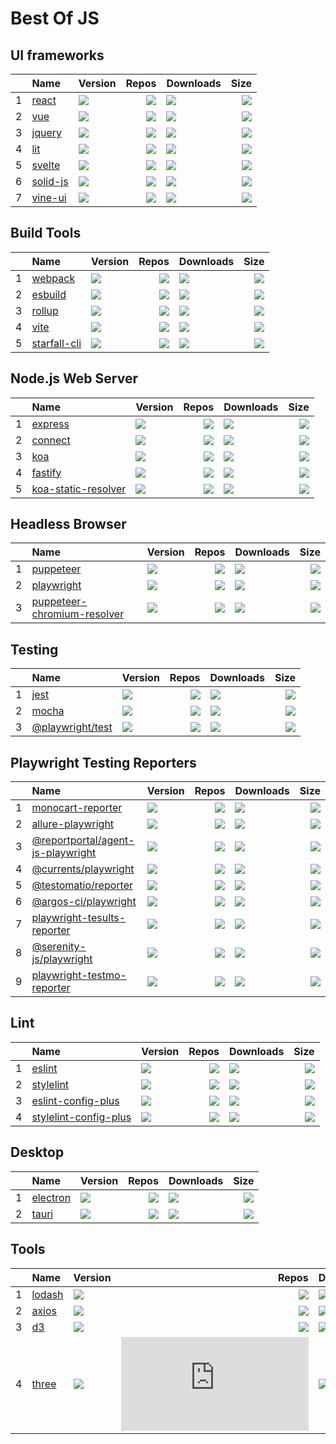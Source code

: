 # Best Of JS


## UI frameworks
|   |Name|Version|Repos|Downloads|Size|
|:-:|:---|:------|----:|:--------|---:|
| 1 |[react](https://github.com/facebook/react)|[![](https://img.shields.io/npm/v/react?label=)](https://www.npmjs.com/package/react)|[![](https://badgen.net/github/dependents-repo/facebook/react?label=)](https://github.com/facebook/react/network/dependents)|[![](https://badgen.net/npm/dm/react?label=)](https://www.npmjs.com/package/react)|[![](https://img.shields.io/bundlephobia/min/react?label=)](https://www.npmjs.com/package/react)|
| 2 |[vue](https://github.com/vuejs/core)|[![](https://img.shields.io/npm/v/vue?label=)](https://www.npmjs.com/package/vue)|[![](https://badgen.net/github/dependents-repo/vuejs/core?label=)](https://github.com/vuejs/core/network/dependents)|[![](https://badgen.net/npm/dm/vue?label=)](https://www.npmjs.com/package/vue)|[![](https://img.shields.io/bundlephobia/min/vue?label=)](https://www.npmjs.com/package/vue)|
| 3 |[jquery](https://github.com/jquery/jquery)|[![](https://img.shields.io/npm/v/jquery?label=)](https://www.npmjs.com/package/jquery)|[![](https://badgen.net/github/dependents-repo/jquery/jquery?label=)](https://github.com/jquery/jquery/network/dependents)|[![](https://badgen.net/npm/dm/jquery?label=)](https://www.npmjs.com/package/jquery)|[![](https://img.shields.io/bundlephobia/min/jquery?label=)](https://www.npmjs.com/package/jquery)|
| 4 |[lit](https://github.com/lit/lit)|[![](https://img.shields.io/npm/v/lit?label=)](https://www.npmjs.com/package/lit)|[![](https://badgen.net/github/dependents-repo/lit/lit?label=)](https://github.com/lit/lit/network/dependents)|[![](https://badgen.net/npm/dm/lit?label=)](https://www.npmjs.com/package/lit)|[![](https://img.shields.io/bundlephobia/min/lit?label=)](https://www.npmjs.com/package/lit)|
| 5 |[svelte](https://github.com/sveltejs/svelte)|[![](https://img.shields.io/npm/v/svelte?label=)](https://www.npmjs.com/package/svelte)|[![](https://badgen.net/github/dependents-repo/sveltejs/svelte?label=)](https://github.com/sveltejs/svelte/network/dependents)|[![](https://badgen.net/npm/dm/svelte?label=)](https://www.npmjs.com/package/svelte)|[![](https://img.shields.io/bundlephobia/min/svelte?label=)](https://www.npmjs.com/package/svelte)|
| 6 |[solid-js](https://github.com/solidjs/solid)|[![](https://img.shields.io/npm/v/solid-js?label=)](https://www.npmjs.com/package/solid-js)|[![](https://badgen.net/github/dependents-repo/solidjs/solid?label=)](https://github.com/solidjs/solid/network/dependents)|[![](https://badgen.net/npm/dm/solid-js?label=)](https://www.npmjs.com/package/solid-js)|[![](https://img.shields.io/bundlephobia/min/solid-js?label=)](https://www.npmjs.com/package/solid-js)|
| 7 |[vine-ui](https://github.com/cenfun/vine-ui)|[![](https://img.shields.io/npm/v/vine-ui?label=)](https://www.npmjs.com/package/vine-ui)|[![](https://badgen.net/github/dependents-repo/cenfun/vine-ui?label=)](https://github.com/cenfun/vine-ui/network/dependents)|[![](https://badgen.net/npm/dm/vine-ui?label=)](https://www.npmjs.com/package/vine-ui)|[![](https://img.shields.io/bundlephobia/min/vine-ui?label=)](https://www.npmjs.com/package/vine-ui)|


## Build Tools
|   |Name|Version|Repos|Downloads|Size|
|:-:|:---|:------|----:|:--------|---:|
| 1 |[webpack](https://github.com/webpack/webpack)|[![](https://img.shields.io/npm/v/webpack?label=)](https://www.npmjs.com/package/webpack)|[![](https://badgen.net/github/dependents-repo/webpack/webpack?label=)](https://github.com/webpack/webpack/network/dependents)|[![](https://badgen.net/npm/dm/webpack?label=)](https://www.npmjs.com/package/webpack)|[![](https://img.shields.io/bundlephobia/min/webpack?label=)](https://www.npmjs.com/package/webpack)|
| 2 |[esbuild](https://github.com/evanw/esbuild)|[![](https://img.shields.io/npm/v/esbuild?label=)](https://www.npmjs.com/package/esbuild)|[![](https://badgen.net/github/dependents-repo/evanw/esbuild?label=)](https://github.com/evanw/esbuild/network/dependents)|[![](https://badgen.net/npm/dm/esbuild?label=)](https://www.npmjs.com/package/esbuild)|[![](https://img.shields.io/bundlephobia/min/esbuild?label=)](https://www.npmjs.com/package/esbuild)|
| 3 |[rollup](https://github.com/rollup/rollup)|[![](https://img.shields.io/npm/v/rollup?label=)](https://www.npmjs.com/package/rollup)|[![](https://badgen.net/github/dependents-repo/rollup/rollup?label=)](https://github.com/rollup/rollup/network/dependents)|[![](https://badgen.net/npm/dm/rollup?label=)](https://www.npmjs.com/package/rollup)|[![](https://img.shields.io/bundlephobia/min/rollup?label=)](https://www.npmjs.com/package/rollup)|
| 4 |[vite](https://github.com/vitejs/vite)|[![](https://img.shields.io/npm/v/vite?label=)](https://www.npmjs.com/package/vite)|[![](https://badgen.net/github/dependents-repo/vitejs/vite?label=)](https://github.com/vitejs/vite/network/dependents)|[![](https://badgen.net/npm/dm/vite?label=)](https://www.npmjs.com/package/vite)|[![](https://img.shields.io/bundlephobia/min/vite?label=)](https://www.npmjs.com/package/vite)|
| 5 |[starfall-cli](https://github.com/cenfun/starfall-cli)|[![](https://img.shields.io/npm/v/starfall-cli?label=)](https://www.npmjs.com/package/starfall-cli)|[![](https://badgen.net/github/dependents-repo/cenfun/starfall-cli?label=)](https://github.com/cenfun/starfall-cli/network/dependents)|[![](https://badgen.net/npm/dm/starfall-cli?label=)](https://www.npmjs.com/package/starfall-cli)|[![](https://img.shields.io/bundlephobia/min/starfall-cli?label=)](https://www.npmjs.com/package/starfall-cli)|


## Node.js Web Server
|   |Name|Version|Repos|Downloads|Size|
|:-:|:---|:------|----:|:--------|---:|
| 1 |[express](https://github.com/expressjs/express)|[![](https://img.shields.io/npm/v/express?label=)](https://www.npmjs.com/package/express)|[![](https://badgen.net/github/dependents-repo/expressjs/express?label=)](https://github.com/expressjs/express/network/dependents)|[![](https://badgen.net/npm/dm/express?label=)](https://www.npmjs.com/package/express)|[![](https://img.shields.io/bundlephobia/min/express?label=)](https://www.npmjs.com/package/express)|
| 2 |[connect](https://github.com/senchalabs/connect)|[![](https://img.shields.io/npm/v/connect?label=)](https://www.npmjs.com/package/connect)|[![](https://badgen.net/github/dependents-repo/senchalabs/connect?label=)](https://github.com/senchalabs/connect/network/dependents)|[![](https://badgen.net/npm/dm/connect?label=)](https://www.npmjs.com/package/connect)|[![](https://img.shields.io/bundlephobia/min/connect?label=)](https://www.npmjs.com/package/connect)|
| 3 |[koa](https://github.com/koajs/koa)|[![](https://img.shields.io/npm/v/koa?label=)](https://www.npmjs.com/package/koa)|[![](https://badgen.net/github/dependents-repo/koajs/koa?label=)](https://github.com/koajs/koa/network/dependents)|[![](https://badgen.net/npm/dm/koa?label=)](https://www.npmjs.com/package/koa)|[![](https://img.shields.io/bundlephobia/min/koa?label=)](https://www.npmjs.com/package/koa)|
| 4 |[fastify](https://github.com/fastify/fastify)|[![](https://img.shields.io/npm/v/fastify?label=)](https://www.npmjs.com/package/fastify)|[![](https://badgen.net/github/dependents-repo/fastify/fastify?label=)](https://github.com/fastify/fastify/network/dependents)|[![](https://badgen.net/npm/dm/fastify?label=)](https://www.npmjs.com/package/fastify)|[![](https://img.shields.io/bundlephobia/min/fastify?label=)](https://www.npmjs.com/package/fastify)|
| 5 |[koa-static-resolver](https://github.com/cenfun/koa-static-resolver)|[![](https://img.shields.io/npm/v/koa-static-resolver?label=)](https://www.npmjs.com/package/koa-static-resolver)|[![](https://badgen.net/github/dependents-repo/cenfun/koa-static-resolver?label=)](https://github.com/cenfun/koa-static-resolver/network/dependents)|[![](https://badgen.net/npm/dm/koa-static-resolver?label=)](https://www.npmjs.com/package/koa-static-resolver)|[![](https://img.shields.io/bundlephobia/min/koa-static-resolver?label=)](https://www.npmjs.com/package/koa-static-resolver)|


## Headless Browser
|   |Name|Version|Repos|Downloads|Size|
|:-:|:---|:------|----:|:--------|---:|
| 1 |[puppeteer](https://github.com/puppeteer/puppeteer)|[![](https://img.shields.io/npm/v/puppeteer?label=)](https://www.npmjs.com/package/puppeteer)|[![](https://badgen.net/github/dependents-repo/puppeteer/puppeteer?label=)](https://github.com/puppeteer/puppeteer/network/dependents)|[![](https://badgen.net/npm/dm/puppeteer?label=)](https://www.npmjs.com/package/puppeteer)|[![](https://img.shields.io/bundlephobia/min/puppeteer?label=)](https://www.npmjs.com/package/puppeteer)|
| 2 |[playwright](https://github.com/microsoft/playwright)|[![](https://img.shields.io/npm/v/playwright?label=)](https://www.npmjs.com/package/playwright)|[![](https://badgen.net/github/dependents-repo/microsoft/playwright?label=)](https://github.com/microsoft/playwright/network/dependents)|[![](https://badgen.net/npm/dm/playwright?label=)](https://www.npmjs.com/package/playwright)|[![](https://img.shields.io/bundlephobia/min/playwright?label=)](https://www.npmjs.com/package/playwright)|
| 3 |[puppeteer-chromium-resolver](https://github.com/cenfun/puppeteer-chromium-resolver)|[![](https://img.shields.io/npm/v/puppeteer-chromium-resolver?label=)](https://www.npmjs.com/package/puppeteer-chromium-resolver)|[![](https://badgen.net/github/dependents-repo/cenfun/puppeteer-chromium-resolver?label=)](https://github.com/cenfun/puppeteer-chromium-resolver/network/dependents)|[![](https://badgen.net/npm/dm/puppeteer-chromium-resolver?label=)](https://www.npmjs.com/package/puppeteer-chromium-resolver)|[![](https://img.shields.io/bundlephobia/min/puppeteer-chromium-resolver?label=)](https://www.npmjs.com/package/puppeteer-chromium-resolver)|


## Testing
|   |Name|Version|Repos|Downloads|Size|
|:-:|:---|:------|----:|:--------|---:|
| 1 |[jest](https://github.com/facebook/jest)|[![](https://img.shields.io/npm/v/jest?label=)](https://www.npmjs.com/package/jest)|[![](https://badgen.net/github/dependents-repo/facebook/jest?label=)](https://github.com/facebook/jest/network/dependents)|[![](https://badgen.net/npm/dm/jest?label=)](https://www.npmjs.com/package/jest)|[![](https://img.shields.io/bundlephobia/min/jest?label=)](https://www.npmjs.com/package/jest)|
| 2 |[mocha](https://github.com/mochajs/mocha)|[![](https://img.shields.io/npm/v/mocha?label=)](https://www.npmjs.com/package/mocha)|[![](https://badgen.net/github/dependents-repo/mochajs/mocha?label=)](https://github.com/mochajs/mocha/network/dependents)|[![](https://badgen.net/npm/dm/mocha?label=)](https://www.npmjs.com/package/mocha)|[![](https://img.shields.io/bundlephobia/min/mocha?label=)](https://www.npmjs.com/package/mocha)|
| 3 |[@playwright/test](https://github.com/microsoft/playwright)|[![](https://img.shields.io/npm/v/@playwright/test?label=)](https://www.npmjs.com/package/@playwright/test)|[![](https://badgen.net/github/dependents-repo/microsoft/playwright?label=)](https://github.com/microsoft/playwright/network/dependents)|[![](https://badgen.net/npm/dm/@playwright/test?label=)](https://www.npmjs.com/package/@playwright/test)|[![](https://img.shields.io/bundlephobia/min/@playwright/test?label=)](https://www.npmjs.com/package/@playwright/test)|


## Playwright Testing Reporters
|   |Name|Version|Repos|Downloads|Size|
|:-:|:---|:------|----:|:--------|---:|
| 1 |[monocart-reporter](https://github.com/cenfun/monocart-reporter)|[![](https://img.shields.io/npm/v/monocart-reporter?label=)](https://www.npmjs.com/package/monocart-reporter)|[![](https://badgen.net/github/dependents-repo/cenfun/monocart-reporter?label=)](https://github.com/cenfun/monocart-reporter/network/dependents)|[![](https://badgen.net/npm/dm/monocart-reporter?label=)](https://www.npmjs.com/package/monocart-reporter)|[![](https://img.shields.io/bundlephobia/min/monocart-reporter?label=)](https://www.npmjs.com/package/monocart-reporter)|
| 2 |[allure-playwright](https://github.com/allure-framework/allure-js)|[![](https://img.shields.io/npm/v/allure-playwright?label=)](https://www.npmjs.com/package/allure-playwright)|[![](https://badgen.net/github/dependents-repo/allure-framework/allure-js?label=)](https://github.com/allure-framework/allure-js/network/dependents)|[![](https://badgen.net/npm/dm/allure-playwright?label=)](https://www.npmjs.com/package/allure-playwright)|[![](https://img.shields.io/bundlephobia/min/allure-playwright?label=)](https://www.npmjs.com/package/allure-playwright)|
| 3 |[@reportportal/agent-js-playwright](https://github.com/reportportal/agent-js-playwright)|[![](https://img.shields.io/npm/v/@reportportal/agent-js-playwright?label=)](https://www.npmjs.com/package/@reportportal/agent-js-playwright)|[![](https://badgen.net/github/dependents-repo/reportportal/agent-js-playwright?label=)](https://github.com/reportportal/agent-js-playwright/network/dependents)|[![](https://badgen.net/npm/dm/@reportportal/agent-js-playwright?label=)](https://www.npmjs.com/package/@reportportal/agent-js-playwright)|[![](https://img.shields.io/bundlephobia/min/@reportportal/agent-js-playwright?label=)](https://www.npmjs.com/package/@reportportal/agent-js-playwright)|
| 4 |[@currents/playwright](https://github.com/currents-dev)|[![](https://img.shields.io/npm/v/@currents/playwright?label=)](https://www.npmjs.com/package/@currents/playwright)|[![](https://badgen.net/github/dependents-repo/currents-dev?label=)](https://github.com/currents-dev/network/dependents)|[![](https://badgen.net/npm/dm/@currents/playwright?label=)](https://www.npmjs.com/package/@currents/playwright)|[![](https://img.shields.io/bundlephobia/min/@currents/playwright?label=)](https://www.npmjs.com/package/@currents/playwright)|
| 5 |[@testomatio/reporter](https://github.com/testomatio/reporter)|[![](https://img.shields.io/npm/v/@testomatio/reporter?label=)](https://www.npmjs.com/package/@testomatio/reporter)|[![](https://badgen.net/github/dependents-repo/testomatio/reporter?label=)](https://github.com/testomatio/reporter/network/dependents)|[![](https://badgen.net/npm/dm/@testomatio/reporter?label=)](https://www.npmjs.com/package/@testomatio/reporter)|[![](https://img.shields.io/bundlephobia/min/@testomatio/reporter?label=)](https://www.npmjs.com/package/@testomatio/reporter)|
| 6 |[@argos-ci/playwright](https://github.com/argos-ci/argos-javascript)|[![](https://img.shields.io/npm/v/@argos-ci/playwright?label=)](https://www.npmjs.com/package/@argos-ci/playwright)|[![](https://badgen.net/github/dependents-repo/argos-ci/argos-javascript?label=)](https://github.com/argos-ci/argos-javascript/network/dependents)|[![](https://badgen.net/npm/dm/@argos-ci/playwright?label=)](https://www.npmjs.com/package/@argos-ci/playwright)|[![](https://img.shields.io/bundlephobia/min/@argos-ci/playwright?label=)](https://www.npmjs.com/package/@argos-ci/playwright)|
| 7 |[playwright-tesults-reporter](https://github.com/tesults/playwright-tesults-reporter)|[![](https://img.shields.io/npm/v/playwright-tesults-reporter?label=)](https://www.npmjs.com/package/playwright-tesults-reporter)|[![](https://badgen.net/github/dependents-repo/tesults/playwright-tesults-reporter?label=)](https://github.com/tesults/playwright-tesults-reporter/network/dependents)|[![](https://badgen.net/npm/dm/playwright-tesults-reporter?label=)](https://www.npmjs.com/package/playwright-tesults-reporter)|[![](https://img.shields.io/bundlephobia/min/playwright-tesults-reporter?label=)](https://www.npmjs.com/package/playwright-tesults-reporter)|
| 8 |[@serenity-js/playwright](https://github.com/serenity-js/serenity-js)|[![](https://img.shields.io/npm/v/@serenity-js/playwright?label=)](https://www.npmjs.com/package/@serenity-js/playwright)|[![](https://badgen.net/github/dependents-repo/serenity-js/serenity-js?label=)](https://github.com/serenity-js/serenity-js/network/dependents)|[![](https://badgen.net/npm/dm/@serenity-js/playwright?label=)](https://www.npmjs.com/package/@serenity-js/playwright)|[![](https://img.shields.io/bundlephobia/min/@serenity-js/playwright?label=)](https://www.npmjs.com/package/@serenity-js/playwright)|
| 9 |[playwright-testmo-reporter](https://github.com/jonasclaes/playwright-testmo-reporter)|[![](https://img.shields.io/npm/v/playwright-testmo-reporter?label=)](https://www.npmjs.com/package/playwright-testmo-reporter)|[![](https://badgen.net/github/dependents-repo/jonasclaes/playwright-testmo-reporter?label=)](https://github.com/jonasclaes/playwright-testmo-reporter/network/dependents)|[![](https://badgen.net/npm/dm/playwright-testmo-reporter?label=)](https://www.npmjs.com/package/playwright-testmo-reporter)|[![](https://img.shields.io/bundlephobia/min/playwright-testmo-reporter?label=)](https://www.npmjs.com/package/playwright-testmo-reporter)|


## Lint
|   |Name|Version|Repos|Downloads|Size|
|:-:|:---|:------|----:|:--------|---:|
| 1 |[eslint](https://github.com/eslint/eslint)|[![](https://img.shields.io/npm/v/eslint?label=)](https://www.npmjs.com/package/eslint)|[![](https://badgen.net/github/dependents-repo/eslint/eslint?label=)](https://github.com/eslint/eslint/network/dependents)|[![](https://badgen.net/npm/dm/eslint?label=)](https://www.npmjs.com/package/eslint)|[![](https://img.shields.io/bundlephobia/min/eslint?label=)](https://www.npmjs.com/package/eslint)|
| 2 |[stylelint](https://github.com/stylelint/stylelint)|[![](https://img.shields.io/npm/v/stylelint?label=)](https://www.npmjs.com/package/stylelint)|[![](https://badgen.net/github/dependents-repo/stylelint/stylelint?label=)](https://github.com/stylelint/stylelint/network/dependents)|[![](https://badgen.net/npm/dm/stylelint?label=)](https://www.npmjs.com/package/stylelint)|[![](https://img.shields.io/bundlephobia/min/stylelint?label=)](https://www.npmjs.com/package/stylelint)|
| 3 |[eslint-config-plus](https://github.com/confun/eslint-config-plus)|[![](https://img.shields.io/npm/v/eslint-config-plus?label=)](https://www.npmjs.com/package/eslint-config-plus)|[![](https://badgen.net/github/dependents-repo/confun/eslint-config-plus?label=)](https://github.com/confun/eslint-config-plus/network/dependents)|[![](https://badgen.net/npm/dm/eslint-config-plus?label=)](https://www.npmjs.com/package/eslint-config-plus)|[![](https://img.shields.io/bundlephobia/min/eslint-config-plus?label=)](https://www.npmjs.com/package/eslint-config-plus)|
| 4 |[stylelint-config-plus](https://github.com/confun/stylelint-config-plus)|[![](https://img.shields.io/npm/v/stylelint-config-plus?label=)](https://www.npmjs.com/package/stylelint-config-plus)|[![](https://badgen.net/github/dependents-repo/confun/stylelint-config-plus?label=)](https://github.com/confun/stylelint-config-plus/network/dependents)|[![](https://badgen.net/npm/dm/stylelint-config-plus?label=)](https://www.npmjs.com/package/stylelint-config-plus)|[![](https://img.shields.io/bundlephobia/min/stylelint-config-plus?label=)](https://www.npmjs.com/package/stylelint-config-plus)|


## Desktop
|   |Name|Version|Repos|Downloads|Size|
|:-:|:---|:------|----:|:--------|---:|
| 1 |[electron](https://github.com/electron/electron)|[![](https://img.shields.io/npm/v/electron?label=)](https://www.npmjs.com/package/electron)|[![](https://badgen.net/github/dependents-repo/electron/electron?label=)](https://github.com/electron/electron/network/dependents)|[![](https://badgen.net/npm/dm/electron?label=)](https://www.npmjs.com/package/electron)|[![](https://img.shields.io/bundlephobia/min/electron?label=)](https://www.npmjs.com/package/electron)|
| 2 |[tauri](https://github.com/tauri-apps/tauri)|[![](https://img.shields.io/npm/v/tauri?label=)](https://www.npmjs.com/package/tauri)|[![](https://badgen.net/github/dependents-repo/tauri-apps/tauri?label=)](https://github.com/tauri-apps/tauri/network/dependents)|[![](https://badgen.net/npm/dm/tauri?label=)](https://www.npmjs.com/package/tauri)|[![](https://img.shields.io/bundlephobia/min/tauri?label=)](https://www.npmjs.com/package/tauri)|


## Tools
|   |Name|Version|Repos|Downloads|Size|
|:-:|:---|:------|----:|:--------|---:|
| 1 |[lodash](https://github.com/lodash/lodash)|[![](https://img.shields.io/npm/v/lodash?label=)](https://www.npmjs.com/package/lodash)|[![](https://badgen.net/github/dependents-repo/lodash/lodash?label=)](https://github.com/lodash/lodash/network/dependents)|[![](https://badgen.net/npm/dm/lodash?label=)](https://www.npmjs.com/package/lodash)|[![](https://img.shields.io/bundlephobia/min/lodash?label=)](https://www.npmjs.com/package/lodash)|
| 2 |[axios](https://github.com/axios/axios)|[![](https://img.shields.io/npm/v/axios?label=)](https://www.npmjs.com/package/axios)|[![](https://badgen.net/github/dependents-repo/axios/axios?label=)](https://github.com/axios/axios/network/dependents)|[![](https://badgen.net/npm/dm/axios?label=)](https://www.npmjs.com/package/axios)|[![](https://img.shields.io/bundlephobia/min/axios?label=)](https://www.npmjs.com/package/axios)|
| 3 |[d3](https://github.com/d3/d3)|[![](https://img.shields.io/npm/v/d3?label=)](https://www.npmjs.com/package/d3)|[![](https://badgen.net/github/dependents-repo/d3/d3?label=)](https://github.com/d3/d3/network/dependents)|[![](https://badgen.net/npm/dm/d3?label=)](https://www.npmjs.com/package/d3)|[![](https://img.shields.io/bundlephobia/min/d3?label=)](https://www.npmjs.com/package/d3)|
| 4 |[three](https://github.com/mrdoob/three.js)|[![](https://img.shields.io/npm/v/three?label=)](https://www.npmjs.com/package/three)|[![](https://badgen.net/github/dependents-repo/mrdoob/three.js?label=)](https://github.com/mrdoob/three.js/network/dependents)|[![](https://badgen.net/npm/dm/three?label=)](https://www.npmjs.com/package/three)|[![](https://img.shields.io/bundlephobia/min/three?label=)](https://www.npmjs.com/package/three)|